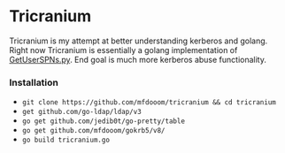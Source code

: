 # Tricranium

Tricranium is my attempt at better understanding kerberos and golang. Right now Tricranium is essentially a golang implementation of [GetUserSPNs.py](https://github.com/SecureAuthCorp/impacket/blob/master/examples/GetUserSPNs.py). End goal is much  more kerberos abuse functionality.

### Installation

- ```git clone https://github.com/mfdooom/tricranium && cd tricranium```
- ```get github.com/go-ldap/ldap/v3```
- ```go get github.com/jedib0t/go-pretty/table```
- ```go get github.com/mfdooom/gokrb5/v8/```
- ```go build tricranium.go```
